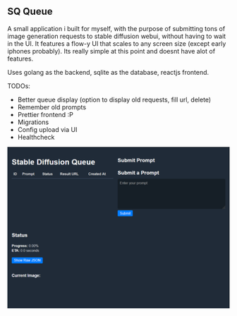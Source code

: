 ## SQ Queue
A small application i built for myself, with the purpose of submitting tons of image generation requests to stable diffusion webui, without having to wait in the UI.
It features a flow-y UI that scales to any screen size (except early iphones probably).
Its really simple at this point and doesnt have alot of features.

Uses golang as the backend, sqlite as the database, reactjs frontend.

TODOs:
* Better queue display (option to display old requests, fill url, delete)
* Remember old prompts
* Prettier frontend :P
* Migrations
* Config upload via UI
* Healthcheck

![Image of the application](image.png)
